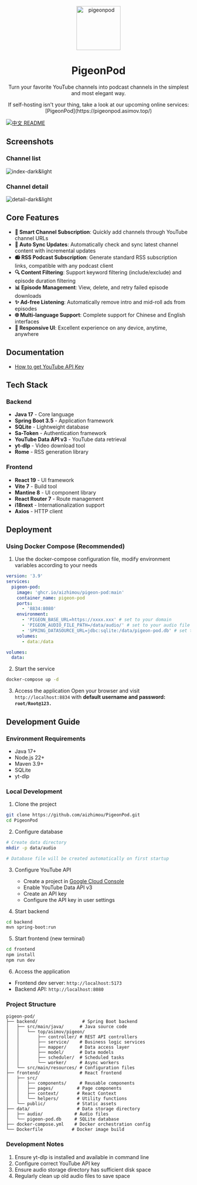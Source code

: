 <div align="center">
  <img src="frontend/src/assets/pigeon.png" alt="pigeonpod" width="120" />
  <h1>PigeonPod</h1>
  <p>Turn your favorite YouTube channels into podcast channels in the simplest and most elegant way.</p>
  <p>If self-hosting isn't your thing, take a look at our upcoming online services: [PigeonPod](https://pigeonpod.asimov.top/)</p>
</div>

[![中文 README](https://img.shields.io/badge/README-%E4%B8%AD%E6%96%87-red?style=flat-square)](README-ZH.md)

## Screenshots

### Channel list
![index-dark&light](documents/screenshots/index-dark&light.png)

### Channel detail
![detail-dark&light](documents/screenshots/detail-dark&light.png)

## Core Features

- **🎯 Smart Channel Subscription**: Quickly add channels through YouTube channel URLs
- **🤖 Auto Sync Updates**: Automatically check and sync latest channel content with incremental updates
- **📻 RSS Podcast Subscription**: Generate standard RSS subscription links, compatible with any podcast client
- **🔍 Content Filtering**: Support keyword filtering (include/exclude) and episode duration filtering
- **📊 Episode Management**: View, delete, and retry failed episode downloads
- **✨ Ad-free Listening**: Automatically remove intro and mid-roll ads from episodes
- **🌐 Multi-language Support**: Complete support for Chinese and English interfaces
- **📱 Responsive UI**: Excellent experience on any device, anytime, anywhere

## Documentation

- [How to get YouTube API Key](https://github.com/mxpv/podsync/blob/main/docs/how_to_get_youtube_api_key.md)

## Tech Stack

### Backend
- **Java 17** - Core language
- **Spring Boot 3.5** - Application framework
- **SQLite** - Lightweight database
- **Sa-Token** - Authentication framework
- **YouTube Data API v3** - YouTube data retrieval
- **yt-dlp** - Video download tool
- **Rome** - RSS generation library

### Frontend
- **React 19** - UI framework
- **Vite 7** - Build tool
- **Mantine 8** - UI component library
- **React Router 7** - Route management
- **i18next** - Internationalization support
- **Axios** - HTTP client

## Deployment

### Using Docker Compose (Recommended)

1. Use the docker-compose configuration file, modify environment variables according to your needs
```yml
version: '3.9'
services:
  pigeon-pod:
    image: 'ghcr.io/aizhimou/pigeon-pod:main'
    container_name: pigeon-pod
    ports:
      - '8834:8080'
    environment:
      - 'PIGEON_BASE_URL=https://xxxx.xxx' # set to your domain
      - 'PIGEON_AUDIO_FILE_PATH=/data/audio/' # set to your audio file path
      - 'SPRING_DATASOURCE_URL=jdbc:sqlite:/data/pigeon-pod.db' # set to your database path
    volumes:
      - data:/data

volumes:
  data:
```

2. Start the service
```bash
docker-compose up -d
```

3. Access the application
Open your browser and visit `http://localhost:8834` with **default username and password: `root/Root@123.`**

## Development Guide

### Environment Requirements
- Java 17+
- Node.js 22+
- Maven 3.9+
- SQLite
- yt-dlp

### Local Development

1. Clone the project
```bash
git clone https://github.com/aizhimou/PigeonPod.git
cd PigeonPod
```

2. Configure database
```bash
# Create data directory
mkdir -p data/audio

# Database file will be created automatically on first startup
```

3. Configure YouTube API
   - Create a project in [Google Cloud Console](https://console.cloud.google.com/)
   - Enable YouTube Data API v3
   - Create an API key
   - Configure the API key in user settings

4. Start backend
```bash
cd backend
mvn spring-boot:run
```

5. Start frontend (new terminal)
```bash
cd frontend
npm install
npm run dev
```

6. Access the application
- Frontend dev server: `http://localhost:5173`
- Backend API: `http://localhost:8080`

### Project Structure
```
pigeon-pod/
├── backend/                 # Spring Boot backend
│   ├── src/main/java/      # Java source code
│   │   └── top/asimov/pigeon/
│   │       ├── controller/ # REST API controllers
│   │       ├── service/    # Business logic services
│   │       ├── mapper/     # Data access layer
│   │       ├── model/      # Data models
│   │       ├── scheduler/  # Scheduled tasks
│   │       └── worker/     # Async workers
│   └── src/main/resources/ # Configuration files
├── frontend/               # React frontend
│   ├── src/
│   │   ├── components/     # Reusable components
│   │   ├── pages/         # Page components
│   │   ├── context/       # React Context
│   │   └── helpers/       # Utility functions
│   └── public/            # Static assets
├── data/                  # Data storage directory
│   ├── audio/            # Audio files
│   └── pigeon-pod.db     # SQLite database
├── docker-compose.yml    # Docker orchestration config
└── Dockerfile           # Docker image build
```

### Development Notes
1. Ensure yt-dlp is installed and available in command line
2. Configure correct YouTube API key
3. Ensure audio storage directory has sufficient disk space
4. Regularly clean up old audio files to save space
